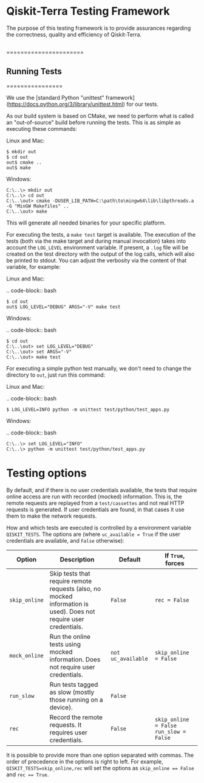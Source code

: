 # Qiskit-Terra Testing Framework

The purpose of this testing framework is to provide assurances regarding the correctness, quality and efficiency of Qiskit-Terra.


## 
======================



## Running Tests
================

We use the  [standard Python "unittest" framework]
(<https://docs.python.org/3/library/unittest.html>) for our tests.

As our build system is based on CMake, we need to perform what is called an
"out-of-source" build before running the tests.
This is as simple as executing these commands:

Linux and Mac:

```shell
$ mkdir out
$ cd out
out$ cmake ..
out$ make
```

Windows:

```shell
C:\..\> mkdir out
C:\..\> cd out
C:\..\out> cmake -DUSER_LIB_PATH=C:\path\to\mingw64\lib\libpthreads.a -G "MinGW Makefiles" ..
C:\..\out> make
```


This will generate all needed binaries for your specific platform.

For executing the tests, a ``make test`` target is available.
The execution of the tests (both via the make target and during manual invocation)
takes into account the ``LOG_LEVEL`` environment variable. If present, a ``.log``
file will be created on the test directory with the output of the log calls, which
will also be printed to stdout. You can adjust the verbosity via the content
of that variable, for example:

Linux and Mac:

.. code-block:: bash

    $ cd out
    out$ LOG_LEVEL="DEBUG" ARGS="-V" make test

Windows:

.. code-block:: bash

    $ cd out
    C:\..\out> set LOG_LEVEL="DEBUG"
    C:\..\out> set ARGS="-V"
    C:\..\out> make test

For executing a simple python test manually, we don't need to change the directory
to ``out``, just run this command:


Linux and Mac:

.. code-block:: bash

    $ LOG_LEVEL=INFO python -m unittest test/python/test_apps.py

Windows:

.. code-block:: bash

    C:\..\> set LOG_LEVEL="INFO"
    C:\..\> python -m unittest test/python/test_apps.py

Testing options
===============

By default, and if there is no user credentials available, the tests that require online access are run with recorded (mocked) information. This is, the remote requests are replayed from a ``test/cassettes`` and not real HTTP requests is generated.
If user credentials are found, in that cases it use them to make the network requests.

How and which tests are executed is controlled by a environment variable ``QISKIT_TESTS``. The options are (where ``uc_available = True`` if the user credentials are available, and ``False`` otherwise): 

| Option | Description | Default | If `True`, forces
| --- | --- | --- | ----|
| `skip_online` | Skip tests that require remote requests (also, no mocked information is used). Does not require user credentials. | `False` | `rec = False`|
| `mock_online` | Run the online tests using mocked information. Does not require user credentials. | `not uc_available` | `skip_online = False`
| `run_slow` | Run tests tagged as slow (mostly those running on a device).  | `False` | |
`rec` | Record the remote requests. It requires user credentials. | `False` | `skip_online = False` `run_slow = False` |

It is possible to provide more than one option separated with commas.
The order of precedence in the options is right to left. For example, ``QISKIT_TESTS=skip_online,rec`` will set the options as ``skip_online == False`` and ``rec == True``.

